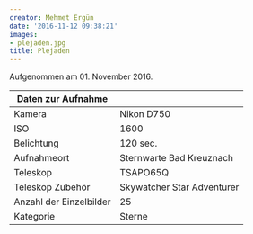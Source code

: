 ```yaml
---
creator: Mehmet Ergün
date: '2016-11-12 09:38:21'
images:
- plejaden.jpg
title: Plejaden
---
```

Aufgenommen am 01. November 2016.

| Daten zur Aufnahme | |
| - | - |
| Kamera | Nikon D750 |
| ISO | 1600 |
| Belichtung | 120 sec. |
| Aufnahmeort | Sternwarte Bad Kreuznach |
| Teleskop | TSAPO65Q |
| Teleskop Zubehör | Skywatcher Star Adventurer |
| Anzahl der Einzelbilder | 25 |
| Kategorie | Sterne |
